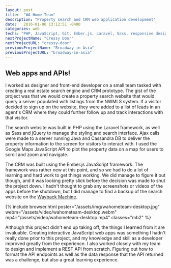 ```yaml
---
layout: post
title:  "WA Home Team"
description: "Property search and CRM web application development"
date:   2016-01-06 13:12:51 -0400
categories: web
techs: "PHP, JavaScript, Git, Ember.js, Laravel, Sass, responsive design, jQuery, REST APIs, Google Maps API"
nextProjectName: "Cressy Door"
nextProjectURL: "cressy-door"
previousProjectName: "Broadway in Asia"
previousProjectURL: "broadway-in-asia"
---
```

<div class="container-thin mx-auto p2">
<h2>Web apps and APIs!</h2>
<p>I worked as designer and front-end developer on a small team tasked with creating a real estate search engine and CRM prototype. The gist of the project was that we would create a property search website that would query a server populated with listings from the NWMLS system. If a visitor decided to sign up on the website, they were added to a list of leads in an agent's CRM where they could further follow up and track interactions with that visitor.</p>
<p>The search website was built in PHP using the Laravel framework, as well as Sass and jQuery to manage the styling and search interface. Ajax calls were made to a server running Java and Cassandra DB to deliver the property information to the screen for visitors to interact with. I used the Google Maps JavaScript API to plot the property data on a map for users to scroll and zoom and navigate.</p>
<p>The CRM was built using the Ember.js JavaScript framework. The framework was rather new at this point, and so we had to do a lot of learning and hard work to get things working. We did manage to figure it out though, and it was looking pretty slick before the decision was made to shut the project down. I hadn't thought to grab any screenshots or videos of the apps before the shutdown, but I did manage to find a backup of the search website on the <a href="https://archive.org/web/">Wayback Machine</a>.</p>
{% include browser.html poster="/assets/img/wahometeam-desktop.jpg" webm="/assets/video/wahometeam-desktop.webm" mp4="/assets/video/wahometeam-desktop.mp4" classes="mb2" %}
<p>Although this project didn't end up taking off, the things I learned from it are invaluable. Creating interactive JavaScript web apps was something I hadn't really done prior to this project, and my knowledge and skill as a developer improved greatly from the experience. I also worked closely with my team to design and implement a REST API from scratch. Figuring out how to format the API endpoints as well as the data response that the API returned was a challenge, but also a great learning experience.</p>
</div>
